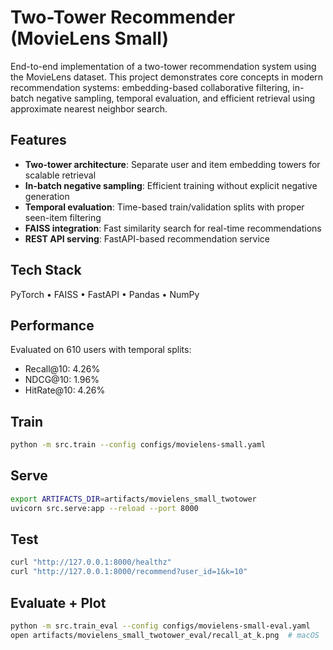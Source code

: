 # Two-Tower Recommender (MovieLens Small)

End-to-end implementation of a two-tower recommendation system using the MovieLens dataset. This project demonstrates core concepts in modern recommendation systems: embedding-based collaborative filtering, in-batch negative sampling, temporal evaluation, and efficient retrieval using approximate nearest neighbor search.

## Features
- **Two-tower architecture**: Separate user and item embedding towers for scalable retrieval
- **In-batch negative sampling**: Efficient training without explicit negative generation
- **Temporal evaluation**: Time-based train/validation splits with proper seen-item filtering
- **FAISS integration**: Fast similarity search for real-time recommendations
- **REST API serving**: FastAPI-based recommendation service

## Tech Stack
PyTorch • FAISS • FastAPI • Pandas • NumPy

## Performance
Evaluated on 610 users with temporal splits:
- Recall@10: 4.26%
- NDCG@10: 1.96%
- HitRate@10: 4.26%

## Train
```bash
python -m src.train --config configs/movielens-small.yaml
```

## Serve
```bash
export ARTIFACTS_DIR=artifacts/movielens_small_twotower
uvicorn src.serve:app --reload --port 8000
```

## Test
```bash
curl "http://127.0.0.1:8000/healthz"
curl "http://127.0.0.1:8000/recommend?user_id=1&k=10"
```

## Evaluate + Plot
```bash
python -m src.train_eval --config configs/movielens-small-eval.yaml
open artifacts/movielens_small_twotower_eval/recall_at_k.png  # macOS
```
